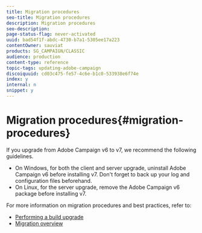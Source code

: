 ```yaml
---
title: Migration procedures
seo-title: Migration procedures
description: Migration procedures
seo-description: 
page-status-flag: never-activated
uuid: bad54f1f-abdc-4730-b7a1-5305ee17a223
contentOwner: sauviat
products: SG_CAMPAIGN/CLASSIC
audience: production
content-type: reference
topic-tags: updating-adobe-campaign
discoiquuid: cd03c475-fe57-4c6e-b1c0-533938e6f74e
index: y
internal: n
snippet: y
---
```


# Migration procedures{#migration-procedures}

If you upgrade from Adobe Campaign v6 to v7, we recommend the following guidelines.

* On Windows, for both the client and server upgrade, uninstall Adobe Campaign v6 before installing v7. Don't forget to back up your log and configuration files beforehand.
* On Linux, for the server upgrade, remove the Adobe Campaign v6 package before installing v7.

For more information on migration procedures and best practices, refer to:

* [Performing a build upgrade](https://docs.campaign.adobe.com/doc/AC/getting_started/EN/buildUpgrade.html)
* [Migration overview](https://helpx.adobe.com/campaign/classic/migration/using/about-migration.html)

